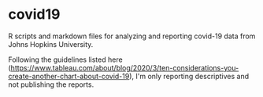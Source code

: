 # covid19
R scripts and markdown files for analyzing and reporting covid-19 data from Johns Hopkins University.

Following the guidelines listed here (https://www.tableau.com/about/blog/2020/3/ten-considerations-you-create-another-chart-about-covid-19), I'm only reporting descriptives and not publishing the reports.
